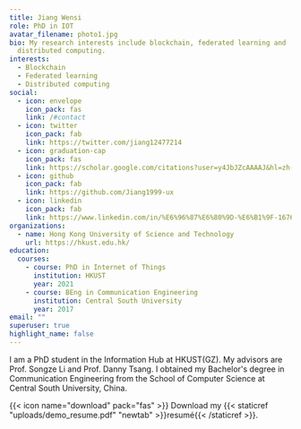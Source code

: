 ```yaml
---
title: Jiang Wensi
role: PhD in IOT
avatar_filename: photo1.jpg
bio: My research interests include blockchain, federated learning and
  distributed computing.
interests:
  - Blockchain
  - Federated learning
  - Distributed computing
social:
  - icon: envelope
    icon_pack: fas
    link: /#contact
  - icon: twitter
    icon_pack: fab
    link: https://twitter.com/jiang12477214
  - icon: graduation-cap
    icon_pack: fas
    link: https://scholar.google.com/citations?user=y4JbJZcAAAAJ&hl=zh-CN&oi=ao
  - icon: github
    icon_pack: fab
    link: https://github.com/Jiang1999-ux
  - icon: linkedin
    icon_pack: fab
    link: https://www.linkedin.com/in/%E6%96%87%E6%80%9D-%E6%B1%9F-1676341b9/
organizations:
  - name: Hong Kong University of Science and Technology
    url: https://hkust.edu.hk/
education:
  courses:
    - course: PhD in Internet of Things
      institution: HKUST
      year: 2021
    - course: BEng in Communication Engineering
      institution: Central South University
      year: 2017
email: ""
superuser: true
highlight_name: false
---
```

I am a PhD student in the Information Hub at HKUST(GZ). My advisors are Prof. Songze Li and Prof. Danny Tsang. I obtained my Bachelor's degree in Communication Engineering from the School of Computer Science at Central South University, China.

{{< icon name="download" pack="fas" >}} Download my {{< staticref "uploads/demo_resume.pdf" "newtab" >}}resumé{{< /staticref >}}.